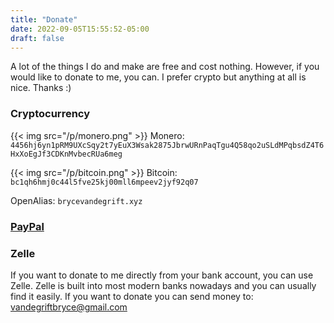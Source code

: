 ```yaml
---
title: "Donate"
date: 2022-09-05T15:55:52-05:00
draft: false
---
```


A lot of the things I do and make are free and cost nothing.
However, if you would like to donate to me, you can.
I prefer crypto but anything at all is nice. Thanks :)

### Cryptocurrency

{{< img src="/p/monero.png" >}}
Monero: `4456hj6yn1pRM9UXcSqy2t7yEuX3Wsak2875JbrwURnPaqTgu4Q58qo2uSLdMPqbsdZ4T6HxXoEgJf3CDKnMvbecRUa6meg`

{{< img src="/p/bitcoin.png" >}}
Bitcoin: `bc1qh6hmj0c44l5fve25kj00mll6mpeev2jyf92q07`

OpenAlias: `brycevandegrift.xyz`

### [PayPal](https://paypal.me/brycevandegrift)

### Zelle

If you want to donate to me directly from your bank account, you can use Zelle.
Zelle is built into most modern banks nowadays and you can usually find it easily.
If you want to donate you can send money to: vandegriftbryce@gmail.com
